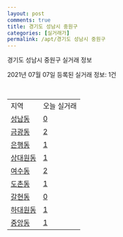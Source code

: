 ```yaml
---
layout: post
comments: true
title: 경기도 성남시 중원구
categories: [실거래가]
permalink: /apt/경기도 성남시 중원구
---
```


경기도 성남시 중원구 실거래 정보

2021년 07월 07일 등록된 실거래 정보: 1건

<script type="text/javascript">
  google.charts.load('current', {'packages':['corechart']});
  google.charts.setOnLoadCallback(drawChart);

  function drawChart() {
    var data = google.visualization.arrayToDataTable([['거래일', '매매', '전월세', '전매'], ['20-07', 160, 184, 15], ['20-08', 123, 162, 13], ['20-09', 103, 152, 9], ['20-10', 143, 179, 9], ['20-11', 139, 126, 20], ['20-12', 148, 199, 172], ['21-01', 122, 183, 61], ['21-02', 76, 169, 40], ['21-03', 91, 183, 22], ['21-04', 91, 138, 16], ['21-05', 108, 144, 26], ['21-06', 67, 106, 4], ['21-07', 0, 11, 0]]);

    var options = {
      title: '최근 유형별 거래량 추이',
      legend: { position: 'bottom' }
    };

    var chart = new google.visualization.LineChart(document.getElementById('columnchart_material'));
    chart.draw(data, (options));
  }
</script>

<div id="columnchart_material" style="width: 95%; margin-left: -35px"></div>
<br>
<table class="sortable">
  <tr>
    <td>지역</td>
    <td>오늘 실거래</td>
  </tr>

  
  <tr class="item">
    <td><a href="경기도 성남시 중원구 성남동">성남동</a></td>
    <td><a href="경기도 성남시 중원구 성남동">0</a></td>
  </tr>
    

  <tr class="item">
    <td><a href="경기도 성남시 중원구 금광동">금광동</a></td>
    <td><a href="경기도 성남시 중원구 금광동">2</a></td>
  </tr>
    

  <tr class="item">
    <td><a href="경기도 성남시 중원구 은행동">은행동</a></td>
    <td><a href="경기도 성남시 중원구 은행동">1</a></td>
  </tr>
    

  <tr class="item">
    <td><a href="경기도 성남시 중원구 상대원동">상대원동</a></td>
    <td><a href="경기도 성남시 중원구 상대원동">1</a></td>
  </tr>
    

  <tr class="item">
    <td><a href="경기도 성남시 중원구 여수동">여수동</a></td>
    <td><a href="경기도 성남시 중원구 여수동">2</a></td>
  </tr>
    

  <tr class="item">
    <td><a href="경기도 성남시 중원구 도촌동">도촌동</a></td>
    <td><a href="경기도 성남시 중원구 도촌동">1</a></td>
  </tr>
    

  <tr class="item">
    <td><a href="경기도 성남시 중원구 갈현동">갈현동</a></td>
    <td><a href="경기도 성남시 중원구 갈현동">0</a></td>
  </tr>
    

  <tr class="item">
    <td><a href="경기도 성남시 중원구 하대원동">하대원동</a></td>
    <td><a href="경기도 성남시 중원구 하대원동">1</a></td>
  </tr>
    

  <tr class="item">
    <td><a href="경기도 성남시 중원구 중앙동">중앙동</a></td>
    <td><a href="경기도 성남시 중원구 중앙동">1</a></td>
  </tr>
    


</table>


    